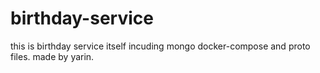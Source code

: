 # birthday-service
this is birthday service itself incuding mongo docker-compose and proto files.
made by yarin.